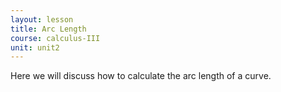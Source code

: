 ```yaml
---
layout: lesson
title: Arc Length
course: calculus-III
unit: unit2
---
```


Here we will discuss how to calculate the arc length of a curve. 